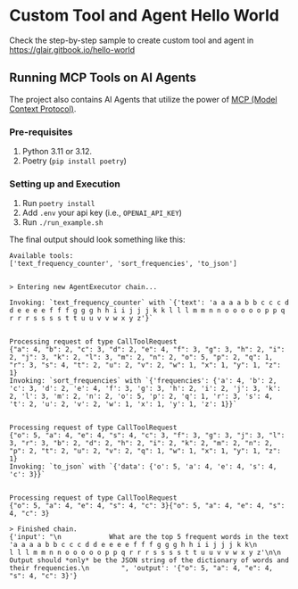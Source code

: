 # Custom Tool and Agent Hello World

Check the step-by-step sample to create custom tool and agent in https://glair.gitbook.io/hello-world

## Running MCP Tools on AI Agents

The project also contains AI Agents that utilize the power of [MCP (Model Context Protocol)](https://modelcontextprotocol.io/introduction).

### Pre-requisites
1. Python 3.11 or 3.12.
2. Poetry (`pip install poetry`)

### Setting up and Execution
1. Run `poetry install`
2. Add `.env` your api key (i.e., `OPENAI_API_KEY`)
3. Run `./run_example.sh`

The final output should look something like this:
```
Available tools:
['text_frequency_counter', 'sort_frequencies', 'to_json']


> Entering new AgentExecutor chain...

Invoking: `text_frequency_counter` with `{'text': 'a a a a b b c c c d d e e e e f f f g g g h h i i j j j k k l l l m m n n o o o o o p p q r r r s s s s t t u u v v w x y z'}`


Processing request of type CallToolRequest
{"a": 4, "b": 2, "c": 3, "d": 2, "e": 4, "f": 3, "g": 3, "h": 2, "i": 2, "j": 3, "k": 2, "l": 3, "m": 2, "n": 2, "o": 5, "p": 2, "q": 1, "r": 3, "s": 4, "t": 2, "u": 2, "v": 2, "w": 1, "x": 1, "y": 1, "z": 1}
Invoking: `sort_frequencies` with `{'frequencies': {'a': 4, 'b': 2, 'c': 3, 'd': 2, 'e': 4, 'f': 3, 'g': 3, 'h': 2, 'i': 2, 'j': 3, 'k': 2, 'l': 3, 'm': 2, 'n': 2, 'o': 5, 'p': 2, 'q': 1, 'r': 3, 's': 4, 't': 2, 'u': 2, 'v': 2, 'w': 1, 'x': 1, 'y': 1, 'z': 1}}`


Processing request of type CallToolRequest
{"o": 5, "a": 4, "e": 4, "s": 4, "c": 3, "f": 3, "g": 3, "j": 3, "l": 3, "r": 3, "b": 2, "d": 2, "h": 2, "i": 2, "k": 2, "m": 2, "n": 2, "p": 2, "t": 2, "u": 2, "v": 2, "q": 1, "w": 1, "x": 1, "y": 1, "z": 1}
Invoking: `to_json` with `{'data': {'o': 5, 'a': 4, 'e': 4, 's': 4, 'c': 3}}`


Processing request of type CallToolRequest
{"o": 5, "a": 4, "e": 4, "s": 4, "c": 3}{"o": 5, "a": 4, "e": 4, "s": 4, "c": 3}

> Finished chain.
{'input': "\n            What are the top 5 frequent words in the text 'a a a a b b c c c d d e e e e f f f g g g h h i i j j j k k\n            l l l m m n n o o o o o p p q r r r s s s s t t u u v v w x y z'\n\n            Output should *only* be the JSON string of the dictionary of words and their frequencies.\n        ", 'output': '{"o": 5, "a": 4, "e": 4, "s": 4, "c": 3}'}
```
